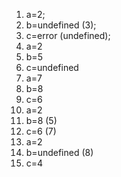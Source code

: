 1. a=2;
2. b=undefined (3);
3. c=error (undefined);
4. a=2
5. b=5
6. c=undefined
7. a=7
8. b=8
9. c=6
10. a=2
11. b=8 (5)
12. c=6 (7)
13. a=2
14. b=undefined (8)
15. c=4
